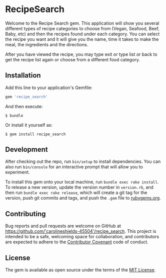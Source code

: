 # RecipeSearch

Welcome to the Recipe Search gem. This application will show you several different types of recipe categories to choose from (Vegan, Seafood, Beef, Baby, etc) and then the recipes found under each
category. You can select the recipe you want and it will give you the name, time it takes to make the meal, the ingredients and the directions.

After you have viewed the recipe, you may type exit or type list or back to get the recipe list again or choose from a different food category.

## Installation

Add this line to your application's Gemfile:

```ruby
gem 'recipe_search'
```

And then execute:

    $ bundle

Or install it yourself as:

    $ gem install recipe_search


## Development

After checking out the repo, run `bin/setup` to install dependencies. You can also run `bin/console` for an interactive prompt that will allow you to experiment.

To install this gem onto your local machine, run `bundle exec rake install`. To release a new version, update the version number in `version.rb`, and then run `bundle exec rake release`, which will create a git tag for the version, push git commits and tags, and push the `.gem` file to [rubygems.org](https://rubygems.org).

## Contributing

Bug reports and pull requests are welcome on GitHub at https://github.com/'carolineshields-45504'/recipe_search. This project is intended to be a safe, welcoming space for collaboration, and contributors are expected to adhere to the [Contributor Covenant](http://contributor-covenant.org) code of conduct.


## License

The gem is available as open source under the terms of the [MIT License](http://opensource.org/licenses/MIT).

